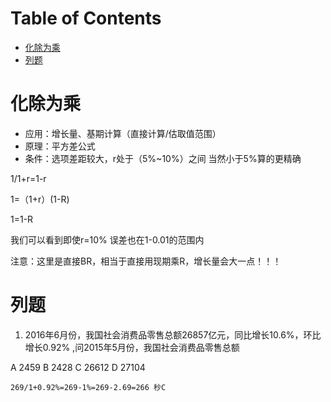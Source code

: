 # Table of Contents

* [化除为乘](#化除为乘)
* [列题](#列题)


#  化除为乘

+ 应用：增长量、基期计算（直接计算/估取值范围）
+ 原理：平方差公式
+ 条件：选项差距较大，r处于（5%~10%）之间  当然小于5%算的更精确



1/1+r=1-r

1=（1+r）(1-R)

1=1-R

我们可以看到即使r=10%  误差也在1-0.01的范围内



注意：这里是直接BR，相当于直接用现期乘R，增长量会大一点！！！

#  列题

1.  2016年6月份，我国社会消费品零售总额26857亿元，同比增长10.6%，环比增长0.92% ,问2015年5月份，我国社会消费品零售总额

   A 2459 B 2428 C 26612 D 27104

   ```
   269/1+0.92%=269-1%=269-2.69=266 秒C
   
   ```

